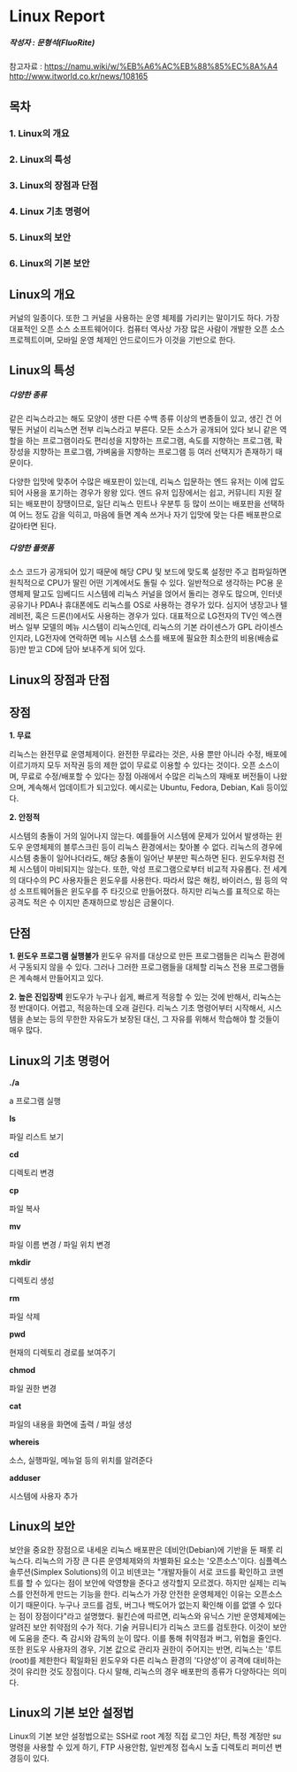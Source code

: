 Linux Report
=============

##### 작성자 : 문형석(FluoRite)

참고자료 : https://namu.wiki/w/%EB%A6%AC%EB%88%85%EC%8A%A4  http://www.itworld.co.kr/news/108165



목차
-------------
### 1. Linux의 개요
### 2. Linux의 특성
### 3. Linux의 장점과 단점 
### 4. Linux 기초 명령어
### 5. Linux의 보안
### 6. Linux의 기본 보안 




Linux의 개요
-------------
커널의 일종이다. 또한 그 커널을 사용하는 운영 체제를 가리키는 말이기도 하다. 가장 대표적인 오픈 소스 소프트웨어이다. 컴퓨터 역사상 가장 많은 사람이 개발한 오픈 소스 프로젝트이며, 모바일 운영 체제인 안드로이드가 이것을 기반으로 한다.





Linux의 특성
-------------
##### 다양한 종류
같은 리눅스라고는 해도 모양이 생판 다른 수백 종류 이상의 변종들이 있고, 생긴 건 어떻든 커널이 리눅스면 전부 리눅스라고 부른다. 모든 소스가 공개되어 있다 보니 같은 역할을 하는 프로그램이라도 편리성을 지향하는 프로그램, 속도를 지향하는 프로그램, 확장성을 지향하는 프로그램, 가벼움을 지향하는 프로그램 등 여러 선택지가 존재하기 때문이다.

다양한 입맛에 맞추어 수많은 배포판이 있는데, 리눅스 입문하는 엔드 유저는 이에 압도되어 사용을 포기하는 경우가 왕왕 있다. 엔드 유저 입장에서는 쉽고, 커뮤니티 지원 잘 되는 배포판이 장땡이므로, 일단 리눅스 민트나 우분투 등 많이 쓰이는 배포판을 선택하여 어느 정도 감을 익히고, 마음에 들면 계속 쓰거나 자기 입맛에 맞는 다른 배포판으로 갈아타면 된다.

##### 다양한 플랫폼
소스 코드가 공개되어 있기 때문에 해당 CPU 및 보드에 맞도록 설정만 주고 컴파일하면 원칙적으로 CPU가 딸린 어떤 기계에서도 돌릴 수 있다. 일반적으로 생각하는 PC용 운영체제 말고도 임베디드 시스템에 리눅스 커널을 얹어서 돌리는 경우도 많으며, 인터넷 공유기나 PDA나 휴대폰에도 리눅스를 OS로 사용하는 경우가 있다. 심지어 냉장고나 텔레비전, 혹은 드론(!)에서도 사용하는 경우가 있다. 대표적으로 LG전자의 TV인 엑스캔버스 일부 모델의 메뉴 시스템이 리눅스인데, 리눅스의 기본 라이센스가 GPL 라이센스인지라, LG전자에 연락하면 메뉴 시스템 소스를 배포에 필요한 최소한의 비용(배송료 등)만 받고 CD에 담아 보내주게 되어 있다.





Linux의 장점과 단점
-------------
## 장점

**1. 무료**

리눅스는 완전무료 운영체제이다. 완전한 무료라는 것은, 사용 뿐만 아니라 수정, 배포에 이르기까지 모두 저작권 등의 제한 없이 무료로 이용할 수 있다는 것이다. 오픈 소스이며, 무료로 수정/배포할 수 있다는 장점 아래에서 수많은 리눅스의 재배포 버전들이 나왔으며, 계속해서 업데이트가 되고있다. 예시로는 Ubuntu, Fedora, Debian, Kali 등이있다.

**2. 안정적**

시스템의 충돌이 거의 일어나지 않는다. 예를들어 시스템에 문제가 있어서 발생하는 윈도우 운영체제의 블루스크린 등이 리눅스 환경에서는 찾아볼 수 없다. 리눅스의 경우에 시스템 충돌이 일어나더라도, 해당 충돌이 일어난 부분만 픽스하면 된다. 윈도우처럼 전체 시스템이 마비되지는 않는다. 또한, 악성 프로그램으로부터 비교적 자유롭다. 전 세계의 대다수의 PC 사용자들은 윈도우를 사용한다. 따라서 많은 해킹, 바이러스, 웜 등의 악성 소프트웨어들은 윈도우를 주 타깃으로 만들어졌다. 하지만 리눅스를 표적으로 하는 공격도 적은 수 이지만 존재하므로 방심은 금물이다.

## 단점

**1. 윈도우 프로그램 실행불가** 
윈도우 유저를 대상으로 만든 프로그램들은 리눅스 환경에서 구동되지 않을 수 있다. 그러나 그러한 프로그램들을 대체할 리눅스 전용 프로그램들은 계속해서 만들어지고 있다.


**2. 높은 진입장벽**
윈도우가 누구나 쉽게, 빠르게 적응할 수 있는 것에 반해서, 리눅스는 정 반대이다. 어렵고, 적응하는데 오래 걸린다. 리눅스 기초 명령어부터 시작해서, 시스템을 손보는 등의 무한한 자유도가 보장된 대신, 그 자유를 위해서 학습해야 할 것들이 매우 많다.



Linux의 기초 명령어
-------------
**./a**

a 프로그램 실행

**ls**

파일 리스트 보기

**cd**

디렉토리 변경

**cp**

파일 복사

**mv**

파일 이름 변경 / 파일 위치 변경

**mkdir**

디렉토리 생성 

**rm**

파일 삭제

**pwd**

현재의 디렉토리 경로를 보여주기

**chmod**

파일 권한 변경

**cat** 

파일의 내용을 화면에 출력 / 파일 생성

**whereis**

소스, 실행파일, 메뉴얼 등의 위치를 알려준다

**adduser**

시스템에 사용자 추가





Linux의 보안
-------------
보안을 중요한 장점으로 내세운 리눅스 배포판은 데비안(Debian)에 기반을 둔 패롯 리눅스다. 리눅스의 가장 큰 다른 운영체제와의 차별화된 요소는 '오픈소스'이다. 심플렉스 솔루션(Simplex Solutions)의 이고 비덴코는 "개발자들이 서로 코드를 확인하고 코멘트를 할 수 있다는 점이 보안에 악영향을 준다고 생각할지 모르겠다. 하지만 실제는 리눅스를 안전하게 만드는 기능을 한다. 리눅스가 가장 안전한 운영체제인 이유는 오픈소스이기 때문이다. 누구나 코드를 검토, 버그나 백도어가 없는지 확인해 이를 없앨 수 있다는 점이 장점이다"라고 설명했다. 윌킨슨에 따르면, 리눅스와 유닉스 기반 운영체제에는 알려진 보안 취약점의 수가 적다. 기술 커뮤니티가 리눅스 코드를 검토한다. 이것이 보안에 도움을 준다. 즉 감시와 감독의 눈이 많다. 이를 통해 취약점과 버그, 위협을 줄인다. 또한 윈도우 사용자의 경우, 기본 값으로 관리자 권한이 주어지는 반면, 리눅스는 '루트(root)를 제한한다 획일화된 윈도우와 다른 리눅스 환경의 '다양성'이 공격에 대비하는 것이 유리한 것도 장점이다. 다시 말해, 리눅스의 경우 배포판의 종류가 다양하다는 의미다.





Linux의 기본 보안 설정법
-------------
Linux의 기본 보안 설정법으로는 SSH로 root 계정 직접 로그인 차단, 특정 계정만 su 명령을 사용할 수 있게 하기, FTP 사용안함, 일반계정 접속시 노출 디렉토리 퍼미션 변경등이 있다.

